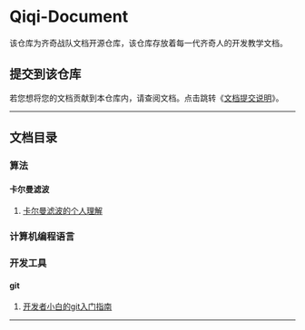 # Qiqi-Document

该仓库为齐奇战队文档开源仓库，该仓库存放着每一代齐奇人的开发教学文档。

## 提交到该仓库

若您想将您的文档贡献到本仓库内，请查阅文档。点击跳转《[文档提交说明](文档仓库使用/提交说明/提交说明.md)》。

---

## 文档目录

### 算法

#### 卡尔曼滤波

1. [卡尔曼滤波的个人理解](算法/卡尔曼滤波/kalman%20filter的个人理解/kalman-filter-的个人理解.md)

### 计算机编程语言

### 开发工具

#### git

1. [开发者小白的git入门指南](开发工具/git/开发者小白的git入门指南/开发者小白的git入门指南.md)

---
